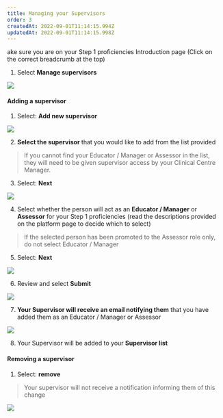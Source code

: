 ```yaml
---
title: Managing your Supervisors​
order: 3
createdAt: 2022-09-01T11:14:15.994Z
updatedAt: 2022-09-01T11:14:15.998Z
---
```



ake sure you are on your Step 1 proficiencies Introduction page (Click on the correct breadcrumb at the top)​

1. Select **Manage supervisors​**

![](/img/le-5-confirm-12.jpg)

#### Adding a supervisor​

1. Select: **Add new supervisor​**

![](/img/le-5-confirm-13.jpg)

2. **Select the supervisor** that you would like to add from the list provided​

> If you cannot find your Educator / Manager or Assessor in the list, they will need to be given supervisor access by your Clinical Centre Manager.​

3. Select: **Next​**

![](/img/le-5-confirm-14.jpg)

4. Select whether the person will act as an **Educator / Manager** or **Assessor** for your Step 1 proficiencies​ (read the descriptions provided on the platform page to decide which to select)

> If the selected person has been promoted to the Assessor role only, do not select Educator / Manager​

5. Select: **Next​**

![](/img/le-5-confirm-15.jpg)

6. Review and select **Submit​**

![](/img/le-5-confirm-16.jpg)

7. **Your Supervisor will receive an email notifying them** that you have added them as an Educator / Manager or Assessor​

![](/img/le-5-confirm-17.jpg)

8. Your Supervisor will be added to your **Supervisor list​**

#### Removing a supervisor

1. ​Select: **remove​**

> Your supervisor will not receive a notification informing them of this change​

![](/img/le-5-confirm-18.jpg)
